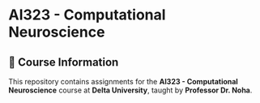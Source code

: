 # AI323 - Computational Neuroscience

## 📌 Course Information
This repository contains assignments for the **AI323 - Computational Neuroscience** course at **Delta University**, taught by **Professor Dr. Noha**.
